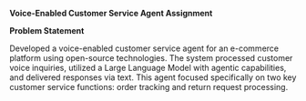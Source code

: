   **Voice-Enabled Customer Service Agent Assignment**

**Problem Statement**
  
  Developed a voice-enabled customer service agent for an e-commerce
  platform using open-source technologies. The system processed customer voice inquiries,
  utilized a Large Language Model with agentic capabilities, and delivered responses via text. This
  agent focused specifically on two key customer service functions: order tracking and return
  request processing.

